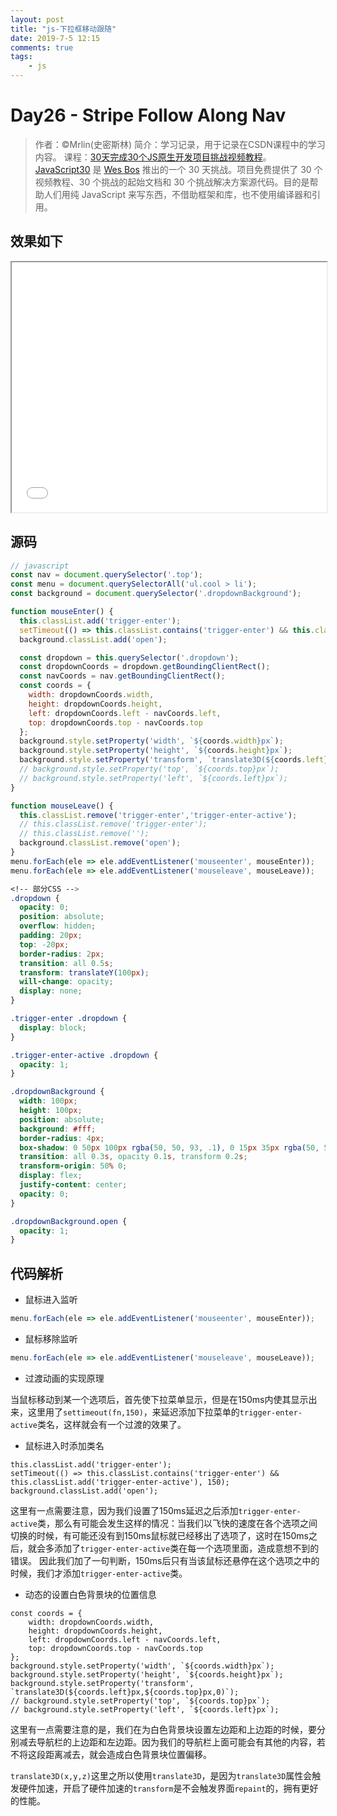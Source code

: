 ```yaml
---
layout: post
title: "js-下拉框移动跟随"
date: 2019-7-5 12:15
comments: true
tags: 
	- js
---
```



# Day26 - Stripe Follow Along Nav

> 作者：©Mrlin(史密斯林)
> 简介：学习记录，用于记录在CSDN课程中的学习内容。
> 课程：[30天完成30个JS原生开发项目挑战视频教程](https://edu.csdn.net/course/detail/5776)。[JavaScript30](https://javascript30.com) 是 [Wes Bos](https://github.com/wesbos) 推出的一个 30 天挑战。项目免费提供了 30 个视频教程、30 个挑战的起始文档和 30 个挑战解决方案源代码。目的是帮助人们用纯 JavaScript 来写东西，不借助框架和库，也不使用编译器和引用。


## 效果如下

<iframe src="/assets/demo/js_learn/class26/index.html" width="100%" height="400" scrolling="auto"></iframe>

<!-- more -->

## 源码

```javascript
// javascript
const nav = document.querySelector('.top');
const menu = document.querySelectorAll('ul.cool > li');
const background = document.querySelector('.dropdownBackground');

function mouseEnter() {
  this.classList.add('trigger-enter');
  setTimeout(() => this.classList.contains('trigger-enter') && this.classList.add('trigger-enter-active'), 150);
  background.classList.add('open');

  const dropdown = this.querySelector('.dropdown');
  const dropdownCoords = dropdown.getBoundingClientRect();
  const navCoords = nav.getBoundingClientRect();
  const coords = {
    width: dropdownCoords.width,
    height: dropdownCoords.height,
    left: dropdownCoords.left - navCoords.left,
    top: dropdownCoords.top - navCoords.top
  };
  background.style.setProperty('width', `${coords.width}px`);
  background.style.setProperty('height', `${coords.height}px`);
  background.style.setProperty('transform', `translate3D(${coords.left}px,${coords.top}px,0)`);
  // background.style.setProperty('top', `${coords.top}px`);
  // background.style.setProperty('left', `${coords.left}px`);
}

function mouseLeave() {
  this.classList.remove('trigger-enter','trigger-enter-active');
  // this.classList.remove('trigger-enter');
  // this.classList.remove('');
  background.classList.remove('open');
}
menu.forEach(ele => ele.addEventListener('mouseenter', mouseEnter));
menu.forEach(ele => ele.addEventListener('mouseleave', mouseLeave));
```

```css
<!-- 部分CSS -->
.dropdown {
  opacity: 0;
  position: absolute;
  overflow: hidden;
  padding: 20px;
  top: -20px;
  border-radius: 2px;
  transition: all 0.5s;
  transform: translateY(100px);
  will-change: opacity;
  display: none;
}

.trigger-enter .dropdown {
  display: block;
}

.trigger-enter-active .dropdown {
  opacity: 1;
}

.dropdownBackground {
  width: 100px;
  height: 100px;
  position: absolute;
  background: #fff;
  border-radius: 4px;
  box-shadow: 0 50px 100px rgba(50, 50, 93, .1), 0 15px 35px rgba(50, 50, 93, .15), 0 5px 15px rgba(0, 0, 0, .1);
  transition: all 0.3s, opacity 0.1s, transform 0.2s;
  transform-origin: 50% 0;
  display: flex;
  justify-content: center;
  opacity: 0;
}

.dropdownBackground.open {
  opacity: 1;
}
```

## 代码解析

- 鼠标进入监听

```js
menu.forEach(ele => ele.addEventListener('mouseenter', mouseEnter));
```

- 鼠标移除监听

```js
menu.forEach(ele => ele.addEventListener('mouseleave', mouseLeave));
```

- 过渡动画的实现原理

当鼠标移动到某一个选项后，首先使下拉菜单显示，但是在150ms内使其显示出来，这里用了`settimeout(fn,150)`，来延迟添加下拉菜单的`trigger-enter-active`类名，这样就会有一个过渡的效果了。


- 鼠标进入时添加类名


```
this.classList.add('trigger-enter');
setTimeout(() => this.classList.contains('trigger-enter') && this.classList.add('trigger-enter-active'), 150);
background.classList.add('open');
```

这里有一点需要注意，因为我们设置了150ms延迟之后添加`trigger-enter-active`类，那么有可能会发生这样的情况：当我们以飞快的速度在各个选项之间切换的时候，有可能还没有到150ms鼠标就已经移出了选项了，这时在150ms之后，就会多添加了`trigger-enter-active`类在每一个选项里面，造成意想不到的错误。
因此我们加了一句判断，150ms后只有当该鼠标还悬停在这个选项之中的时候，我们才添加`trigger-enter-active`类。

- 动态的设置白色背景块的位置信息


```
const coords = {
	width: dropdownCoords.width,
	height: dropdownCoords.height,
	left: dropdownCoords.left - navCoords.left,
	top: dropdownCoords.top - navCoords.top
};
background.style.setProperty('width', `${coords.width}px`);
background.style.setProperty('height', `${coords.height}px`);
background.style.setProperty('transform', `translate3D(${coords.left}px,${coords.top}px,0)`);
// background.style.setProperty('top', `${coords.top}px`);
// background.style.setProperty('left', `${coords.left}px`);
```

这里有一点需要注意的是，我们在为白色背景块设置左边距和上边距的时候，要分别减去导航栏的上边距和左边距。因为我们的导航栏上面可能会有其他的内容，若不将这段距离减去，就会造成白色背景块位置偏移。

`translate3D(x,y,z)`这里之所以使用`translate3D`，是因为`translate3D`属性会触发硬件加速，开启了硬件加速的`transform`是不会触发界面`repaint`的，拥有更好的性能。

